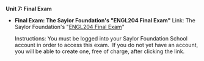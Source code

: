**Unit 7: Final Exam** <span id="7"></span> 
-   **Final Exam: The Saylor Foundation's "ENGL204 Final Exam"**
    Link: The Saylor Foundation's "[ENGL204 Final
    Exam](http://school.saylor.org/mod/quiz/view.php?id=324)"  
      
     Instructions: You must be logged into your Saylor Foundation School
    account in order to access this <span class="il">exam</span>.  If
    you do not yet have an account, you will be able to create one, free
    of charge, after clicking the link.


